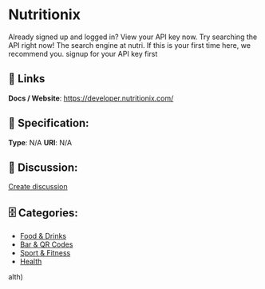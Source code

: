 # Nutritionix


Already signed up and logged in? View your API key now. Try searching the API right now! The search engine at nutri. If this is your first time here, we recommend you. signup for your API key first

##  🔗 Links
**Docs / Website**: https://developer.nutritionix.com/

## 🧬 Specification:
**Type**: N/A
**URI**: N/A

## 💬 Discussion:
[Create discussion](https://github.com/apis-list/apis-list/discussions/new)

## 🗄️ Categories:
- [Food & Drinks](https://github.com/apis-list/apis-list#food--drinks)
- [Bar & QR Codes](https://github.com/apis-list/apis-list#bar--qr-codes)
- [Sport & Fitness](https://github.com/apis-list/apis-list#sport--fitness)
- [Health](https://github.com/apis-list/apis-list#health)



alth)







